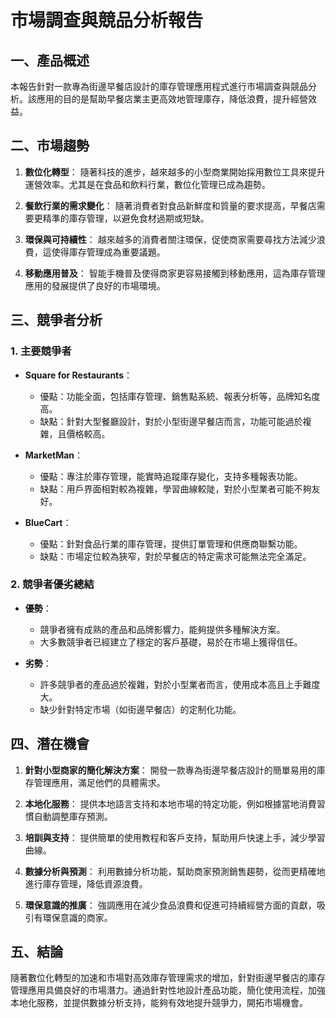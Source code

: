 # 市場調查與競品分析報告

## 一、產品概述
本報告針對一款專為街邊早餐店設計的庫存管理應用程式進行市場調查與競品分析。該應用的目的是幫助早餐店業主更高效地管理庫存，降低浪費，提升經營效益。

## 二、市場趨勢

1. **數位化轉型**：
   隨著科技的進步，越來越多的小型商業開始採用數位工具來提升運營效率。尤其是在食品和飲料行業，數位化管理已成為趨勢。

2. **餐飲行業的需求變化**：
   隨著消費者對食品新鮮度和質量的要求提高，早餐店需要更精準的庫存管理，以避免食材過期或短缺。

3. **環保與可持續性**：
   越來越多的消費者關注環保，促使商家需要尋找方法減少浪費，這使得庫存管理成為重要議題。

4. **移動應用普及**：
   智能手機普及使得商家更容易接觸到移動應用，這為庫存管理應用的發展提供了良好的市場環境。

## 三、競爭者分析

### 1. 主要競爭者
- **Square for Restaurants**：
  - 優點：功能全面，包括庫存管理、銷售點系統、報表分析等，品牌知名度高。
  - 缺點：針對大型餐廳設計，對於小型街邊早餐店而言，功能可能過於複雜，且價格較高。

- **MarketMan**：
  - 優點：專注於庫存管理，能實時追蹤庫存變化，支持多種報表功能。
  - 缺點：用戶界面相對較為複雜，學習曲線較陡，對於小型業者可能不夠友好。

- **BlueCart**：
  - 優點：針對食品行業的庫存管理，提供訂單管理和供應商聯繫功能。
  - 缺點：市場定位較為狹窄，對於早餐店的特定需求可能無法完全滿足。

### 2. 競爭者優劣總結
- **優勢**：
  - 競爭者擁有成熟的產品和品牌影響力，能夠提供多種解決方案。
  - 大多數競爭者已經建立了穩定的客戶基礎，易於在市場上獲得信任。

- **劣勢**：
  - 許多競爭者的產品過於複雜，對於小型業者而言，使用成本高且上手難度大。
  - 缺少針對特定市場（如街邊早餐店）的定制化功能。

## 四、潛在機會

1. **針對小型商家的簡化解決方案**：
   開發一款專為街邊早餐店設計的簡單易用的庫存管理應用，滿足他們的具體需求。

2. **本地化服務**：
   提供本地語言支持和本地市場的特定功能，例如根據當地消費習慣自動調整庫存預測。

3. **培訓與支持**：
   提供簡單的使用教程和客戶支持，幫助用戶快速上手，減少學習曲線。

4. **數據分析與預測**：
   利用數據分析功能，幫助商家預測銷售趨勢，從而更精確地進行庫存管理，降低資源浪費。

5. **環保意識的推廣**：
   強調應用在減少食品浪費和促進可持續經營方面的貢獻，吸引有環保意識的商家。

## 五、結論
隨著數位化轉型的加速和市場對高效庫存管理需求的增加，針對街邊早餐店的庫存管理應用具備良好的市場潛力。通過針對性地設計產品功能，簡化使用流程，加強本地化服務，並提供數據分析支持，能夠有效地提升競爭力，開拓市場機會。